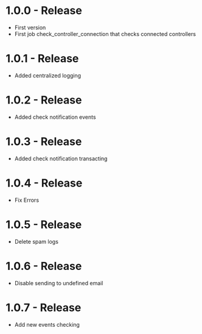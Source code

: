 # 1.0.0 - Release
* First version
* First job check_controller_connection that checks connected controllers

# 1.0.1 - Release

* Added centralized logging

# 1.0.2 - Release

* Added check notification events

# 1.0.3 - Release

* Added check notification transacting

# 1.0.4 - Release

* Fix Errors

# 1.0.5 - Release

* Delete spam logs

# 1.0.6 - Release

* Disable sending to undefined email

# 1.0.7 - Release

* Add new events checking
